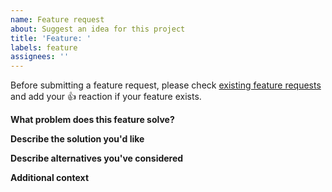 ```yaml
---
name: Feature request
about: Suggest an idea for this project
title: 'Feature: '
labels: feature
assignees: ''
---
```


Before submitting a feature request, please check [existing feature requests](https://github.com/spokestack/node-spokestack/issues?q=label%3A%22votes+needed%22+sort%3Areactions-%2B1-desc) and add your :+1: reaction if your feature exists.

**What problem does this feature solve?**

<!-- A clear and concise description of what the problem is. -->

**Describe the solution you'd like**

<!-- A clear and concise description of what you want to happen. -->

**Describe alternatives you've considered**

<!-- A clear and concise description of any alternative solutions or features you've considered. -->

**Additional context**

<!-- Add any other context, screenshots, or https://codesandbox.io/ example about the feature request here. -->
